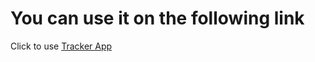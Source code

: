 # You can use it on the following link

Click to use [Tracker App](https://imrankabir.github.io/tracker)
